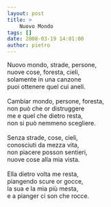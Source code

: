 ```yaml
---
layout: post
title: >
    Nuovo Mondo
tags: []
date: 2008-03-19 14:01:00
author: pietro
---
```

Nuovo mondo, strade, persone,<br/>nuove cose, foresta, cieli,<br/>solamente in una canzone<br/>puoi ottenere quel cui aneli.<br/><br/>Cambiar mondo, persone, foresta,<br/>non può che or distruggere<br/>me e quel che dietro resta,<br/>non si può nemmeno scegliere.<br/><br/>Senza strade, cose, cieli,<br/>conosciuti da mezza vita,<br/>non piacere posson sentieri,<br/>nuove cose alla mia vista.<br/><br/>Ella dietro volta me resta,<br/>piangendo scure or gocce,<br/>la sua e la mia più mesta,<br/>e a pianger ci son che rocce.
